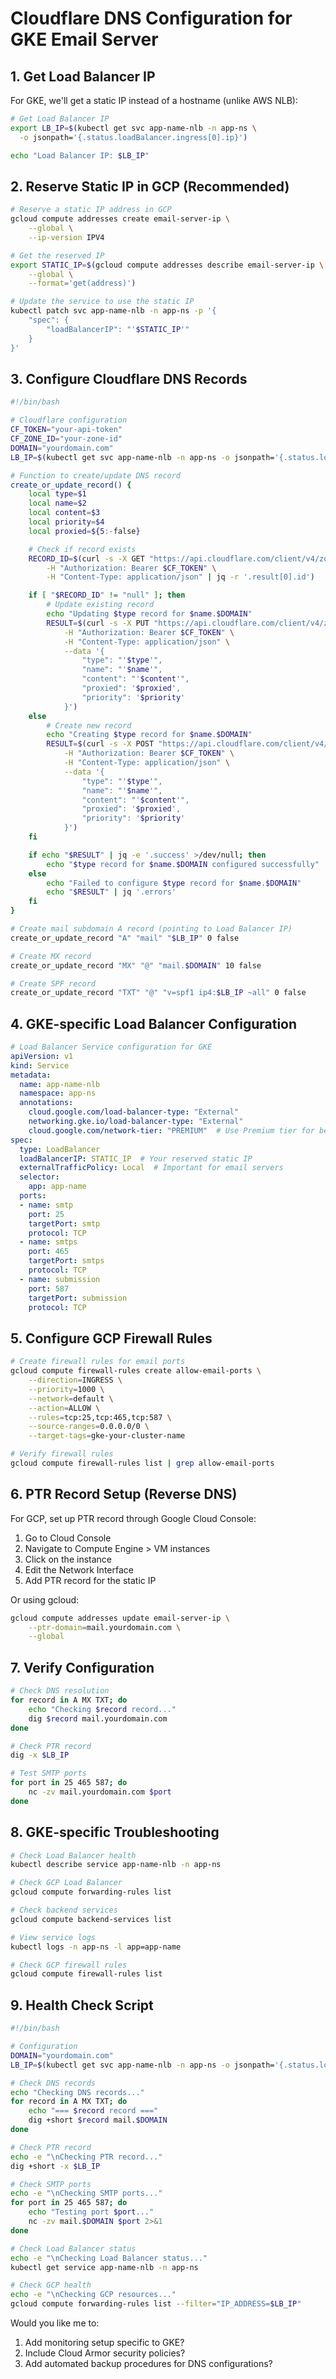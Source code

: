 # Cloudflare DNS Configuration for GKE Email Server

## 1. Get Load Balancer IP

For GKE, we'll get a static IP instead of a hostname (unlike AWS NLB):

```bash
# Get Load Balancer IP
export LB_IP=$(kubectl get svc app-name-nlb -n app-ns \
  -o jsonpath='{.status.loadBalancer.ingress[0].ip}')

echo "Load Balancer IP: $LB_IP"
```

## 2. Reserve Static IP in GCP (Recommended)

```bash
# Reserve a static IP address in GCP
gcloud compute addresses create email-server-ip \
    --global \
    --ip-version IPV4

# Get the reserved IP
export STATIC_IP=$(gcloud compute addresses describe email-server-ip \
    --global \
    --format='get(address)')

# Update the service to use the static IP
kubectl patch svc app-name-nlb -n app-ns -p '{
    "spec": {
        "loadBalancerIP": "'$STATIC_IP'"
    }
}'
```

## 3. Configure Cloudflare DNS Records

```bash
#!/bin/bash

# Cloudflare configuration
CF_TOKEN="your-api-token"
CF_ZONE_ID="your-zone-id"
DOMAIN="yourdomain.com"
LB_IP=$(kubectl get svc app-name-nlb -n app-ns -o jsonpath='{.status.loadBalancer.ingress[0].ip}')

# Function to create/update DNS record
create_or_update_record() {
    local type=$1
    local name=$2
    local content=$3
    local priority=$4
    local proxied=${5:-false}

    # Check if record exists
    RECORD_ID=$(curl -s -X GET "https://api.cloudflare.com/client/v4/zones/$CF_ZONE_ID/dns_records?type=$type&name=$name.$DOMAIN" \
        -H "Authorization: Bearer $CF_TOKEN" \
        -H "Content-Type: application/json" | jq -r '.result[0].id')

    if [ "$RECORD_ID" != "null" ]; then
        # Update existing record
        echo "Updating $type record for $name.$DOMAIN"
        RESULT=$(curl -s -X PUT "https://api.cloudflare.com/client/v4/zones/$CF_ZONE_ID/dns_records/$RECORD_ID" \
            -H "Authorization: Bearer $CF_TOKEN" \
            -H "Content-Type: application/json" \
            --data '{
                "type": "'$type'",
                "name": "'$name'",
                "content": "'$content'",
                "proxied": '$proxied',
                "priority": '$priority'
            }')
    else
        # Create new record
        echo "Creating $type record for $name.$DOMAIN"
        RESULT=$(curl -s -X POST "https://api.cloudflare.com/client/v4/zones/$CF_ZONE_ID/dns_records" \
            -H "Authorization: Bearer $CF_TOKEN" \
            -H "Content-Type: application/json" \
            --data '{
                "type": "'$type'",
                "name": "'$name'",
                "content": "'$content'",
                "proxied": '$proxied',
                "priority": '$priority'
            }')
    fi

    if echo "$RESULT" | jq -e '.success' >/dev/null; then
        echo "$type record for $name.$DOMAIN configured successfully"
    else
        echo "Failed to configure $type record for $name.$DOMAIN"
        echo "$RESULT" | jq '.errors'
    fi
}

# Create mail subdomain A record (pointing to Load Balancer IP)
create_or_update_record "A" "mail" "$LB_IP" 0 false

# Create MX record
create_or_update_record "MX" "@" "mail.$DOMAIN" 10 false

# Create SPF record
create_or_update_record "TXT" "@" "v=spf1 ip4:$LB_IP ~all" 0 false
```

## 4. GKE-specific Load Balancer Configuration

```yaml
# Load Balancer Service configuration for GKE
apiVersion: v1
kind: Service
metadata:
  name: app-name-nlb
  namespace: app-ns
  annotations:
    cloud.google.com/load-balancer-type: "External"
    networking.gke.io/load-balancer-type: "External"
    cloud.google.com/network-tier: "PREMIUM"  # Use Premium tier for better network performance
spec:
  type: LoadBalancer
  loadBalancerIP: STATIC_IP  # Your reserved static IP
  externalTrafficPolicy: Local  # Important for email servers
  selector:
    app: app-name
  ports:
  - name: smtp
    port: 25
    targetPort: smtp
    protocol: TCP
  - name: smtps
    port: 465
    targetPort: smtps
    protocol: TCP
  - name: submission
    port: 587
    targetPort: submission
    protocol: TCP
```

## 5. Configure GCP Firewall Rules

```bash
# Create firewall rules for email ports
gcloud compute firewall-rules create allow-email-ports \
    --direction=INGRESS \
    --priority=1000 \
    --network=default \
    --action=ALLOW \
    --rules=tcp:25,tcp:465,tcp:587 \
    --source-ranges=0.0.0.0/0 \
    --target-tags=gke-your-cluster-name

# Verify firewall rules
gcloud compute firewall-rules list | grep allow-email-ports
```

## 6. PTR Record Setup (Reverse DNS)

For GCP, set up PTR record through Google Cloud Console:

1. Go to Cloud Console
2. Navigate to Compute Engine > VM instances
3. Click on the instance
4. Edit the Network Interface
5. Add PTR record for the static IP

Or using gcloud:
```bash
gcloud compute addresses update email-server-ip \
    --ptr-domain=mail.yourdomain.com \
    --global
```

## 7. Verify Configuration

```bash
# Check DNS resolution
for record in A MX TXT; do
    echo "Checking $record record..."
    dig $record mail.yourdomain.com
done

# Check PTR record
dig -x $LB_IP

# Test SMTP ports
for port in 25 465 587; do
    nc -zv mail.yourdomain.com $port
done
```

## 8. GKE-specific Troubleshooting

```bash
# Check Load Balancer health
kubectl describe service app-name-nlb -n app-ns

# Check GCP Load Balancer
gcloud compute forwarding-rules list

# Check backend services
gcloud compute backend-services list

# View service logs
kubectl logs -n app-ns -l app=app-name

# Check GCP firewall rules
gcloud compute firewall-rules list
```

## 9. Health Check Script

```bash
#!/bin/bash

# Configuration
DOMAIN="yourdomain.com"
LB_IP=$(kubectl get svc app-name-nlb -n app-ns -o jsonpath='{.status.loadBalancer.ingress[0].ip}')

# Check DNS records
echo "Checking DNS records..."
for record in A MX TXT; do
    echo "=== $record record ==="
    dig +short $record mail.$DOMAIN
done

# Check PTR record
echo -e "\nChecking PTR record..."
dig +short -x $LB_IP

# Check SMTP ports
echo -e "\nChecking SMTP ports..."
for port in 25 465 587; do
    echo "Testing port $port..."
    nc -zv mail.$DOMAIN $port 2>&1
done

# Check Load Balancer status
echo -e "\nChecking Load Balancer status..."
kubectl get service app-name-nlb -n app-ns

# Check GCP health
echo -e "\nChecking GCP resources..."
gcloud compute forwarding-rules list --filter="IP_ADDRESS=$LB_IP"
```

Would you like me to:
1. Add monitoring setup specific to GKE?
2. Include Cloud Armor security policies?
3. Add automated backup procedures for DNS configurations?